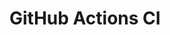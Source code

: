 # GitHub Actions CI
































































































































































































































































































































































































































































































































































